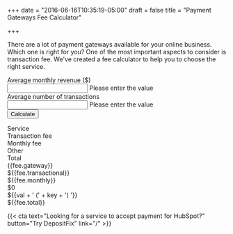 +++
date = "2016-06-16T10:35:19-05:00"
draft = false
title = "Payment Gateways Fee Calculator"

+++

There are a lot of payment gateways available for your online business. Which one is right for you? One of the most important aspects to consider is transaction fee. We've created a fee calculator to help you to choose the right service.

<script src="https://ajax.googleapis.com/ajax/libs/angularjs/1.4.8/angular.min.js"></script>
<script type="text/javascript" src="/js/JSCalc.js"></script>
<link rel="stylesheet" type="text/css" href="/css/JSCalc.css" media="screen"/>


<div ng-app="fees" ng-controller="feesCtrl" class="calc">
			<form>
				<div>Average monthly revenue ($)
					<div ng-form name="revenue">
						<input class="Input" name="monthlyRevenue" ng-model="monthlyRevenueToCount" required/>
						<span ng-show="revenue.monthlyRevenue.$touched && revenue.monthlyRevenue.$invalid">Please enter the value</span>
					</div>
					<div>Average number of transactions</div>
					<div ng-form name="transactions">
						<input class="Input" name="numOfTransactions" ng-model="numOfTransactionsToCount"
						       required/>
						<span ng-show="transactions.numOfTransactions.$touched && transactions.numOfTransactions.$invalid">Please enter the value</span>
					</div>
					<div>
						<button type="submit" class="Button" ng-click="calculateFees(); clicked=true">Calculate</button>
					</div>
				</div>
			</form>
			<div ng-show="clicked" class="Table">
				<div class="Heading">
					<div class="Cell">
						Service
					</div>
					<div class="Cell">
						Transaction fee
					</div>
					<div class="Cell">
						Monthly fee
					</div>
					<div class="Cell">
						Other
					</div>
					<div class="Cell">
						Total
					</div>
				</div>
				<div class="Row" ng-repeat="fee in fees">
					<div class="Cell">
						<a ng-href="{{fee.link}}">{{fee.gateway}}</a>
					</div>
					<div class="Cell">
						${{fee.transactional}}
					</div>
					<div class="Cell">
						${{fee.monthly}}
					</div>
					<div class="Cell">
						<div ng-if="!fee.other.length">$0</div>
						<div ng-if="fee.other.length">
							<div ng-repeat="other in fee.other">
								<div ng-repeat='(key,val) in other'>${{val + ' (' + key + ') '}}</div>
							</div>
						</div>
					</div>
					<div class="Cell">
						${{fee.total}}
					</div>
				</div>
			</div>
		</div>

{{< cta text="Looking for a service to accept payment for HubSpot?" button="Try DepositFix" link="/" >}}



